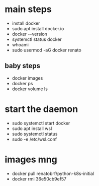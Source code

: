 # main steps
- install docker
- sudo apt install docker.io
- docker --version
- systemctl status docker
- whoami
- sudo usermod -aG docker renato

## baby steps
- docker images
- docker ps
- docker volume ls

# start the daemon
- sudo systemctl start docker
- sudo apt install wsl
- sudo systemctl status
- sudo -e /etc/wsl.conf

# images mng
- docker pull renatobrf/python-k8s-initial
- docker rmi 36e50cb9ef57
